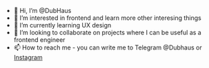 - 👋 Hi, I’m @DubHaus
- 👀 I’m interested in frontend and learn more other interesing things
- 🌱 I’m currently learning UX design
- 💞️ I’m looking to collaborate on projects where I can be useful as a frontend engineer 
- 📫 How to reach me - you can write me to Telegram @Dubhaus or [Instagram](https://www.instagram.com/dub_haus)

<!---
DubHaus/DubHaus is a ✨ special ✨ repository because its `README.md` (this file) appears on your GitHub profile.
You can click the Preview link to take a look at your changes.
--->
